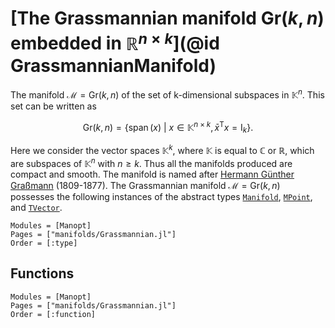 # [The Grassmannian manifold $\mathrm{Gr}(k,n)$ embedded in $\mathbb R^{n\times k}$](@id GrassmannianManifold)

The manifold $\mathcal M = \mathrm{Gr}(k,n)$ of the set of k-dimensional
subspaces in $\mathbb{K}^{n}$. This set can be written as

```math
\mathrm{Gr}(k,n) = \bigl\{ \operatorname{span}(x)
\ \big|\ x \in \mathbb{K}^{n\times k}, {\bar x}^{\mathrm{T}}x = \mathrm{I}_k \bigr\}.
```

Here we consider the vector spaces $\mathbb{K}^{k}$, where $\mathbb{K}$ is equal
to $\mathbb{C}$ or $\mathbb{R}$, which are subspaces of $\mathbb{K}^{n}$ with
$n\geq k$. Thus all the manifolds produced are compact and smooth. The manifold
is named after [Hermann Günther Graßmann](https://en.wikipedia.org/wiki/Hermann_Grassmann) (1809-1877).
The Grassmannian manifold $\mathcal M = \mathrm{Gr}(k,n)$ possesses the following
instances of the abstract types [`Manifold`](@ref), [`MPoint`](@ref),
and [`TVector`](@ref).

```@autodocs
Modules = [Manopt]
Pages = ["manifolds/Grassmannian.jl"]
Order = [:type]
```

## Functions

```@autodocs
Modules = [Manopt]
Pages = ["manifolds/Grassmannian.jl"]
Order = [:function]
```
